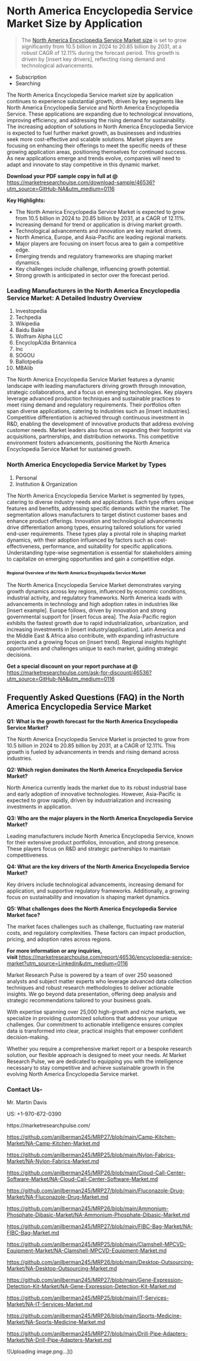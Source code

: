 <h1>North America Encyclopedia Service Market&nbsp;Size by Application</h1><blockquote><p>The <a href="https://marketresearchpulse.com/download-sample/46536?utm_source=GitHub-NA&amp;utm_medium=0116">North America Encyclopedia Service Market size</a> is set to grow significantly from 10.5 billion in 2024 to 20.85 billion by 2031, at a robust CAGR of 12.11% during the forecast period. This growth is driven by [insert key drivers], reflecting rising demand and technological advancements.</p></blockquote><ul><li>Subscription<li> Searching</li></ul><p>The North America Encyclopedia Service market size by application continues to experience substantial growth, driven by key segments like North America Encyclopedia Service and North America Encyclopedia Service. These applications are expanding due to technological innovations, improving efficiency, and addressing the rising demand for sustainability. The increasing adoption of solutions in North America Encyclopedia Service is expected to fuel further market growth, as businesses and industries seek more cost-effective and scalable solutions. Market players are focusing on enhancing their offerings to meet the specific needs of these growing application areas, positioning themselves for continued success. As new applications emerge and trends evolve, companies will need to adapt and innovate to stay competitive in this dynamic market.</p><p><strong>Download your PDF sample copy in full at @ </strong><a href="https://marketresearchpulse.com/download-sample/46536?utm_source=GitHub-NA&amp;utm_medium=0116">https://marketresearchpulse.com/download-sample/46536?utm_source=GitHub-NA&amp;utm_medium=0116</a></p><p><strong>Key Highlights: </strong></p><ul><li>The North America Encyclopedia Service Market is expected to grow from 10.5 billion in 2024 to 20.85 billion by 2031, at a CAGR of 12.11%.</li><li>Increasing demand for trend or application is driving market growth.</li><li>Technological advancements and innovation are key market drivers.</li><li>North America, Europe, and Asia-Pacific are leading regional markets.</li><li>Major players are focusing on insert focus area to gain a competitive edge.</li><li>Emerging trends and regulatory frameworks are shaping market dynamics.</li><li>Key challenges include challenge, influencing growth potential.</li><li>Strong growth is anticipated in sector over the forecast period.</li></ul><h3>Leading Manufacturers in the North America Encyclopedia Service Market: A Detailed Industry Overview</h3><ol><li>Investopedia</li><li>Techpedia</li><li>Wikipedia</li><li>Baidu Baike</li><li>Wolfram Alpha LLC</li><li>EncyclopÃ¦dia Britannica</li><li>Inc</li><li>SOGOU</li><li>Ballotpedia</li><li>MBAlib</li></ol><div class="flex max-w-full flex-col flex-grow"><div class="min-h-8 text-message flex w-full flex-col items-end gap-2 whitespace-normal break-words [.text-message+&amp;]:mt-5" dir="auto" data-message-author-role="assistant" data-message-id="fd8432e4-4910-450d-b182-61b7bfb0a01f" data-message-model-slug="gpt-4o"><div class="flex w-full flex-col gap-1 empty:hidden first:pt-[3px]"><div class="markdown prose w-full break-words dark:prose-invert light"><p>The North America Encyclopedia Service Market features a dynamic landscape with leading manufacturers driving growth through innovation, strategic collaborations, and a focus on emerging technologies. Key players leverage advanced production techniques and sustainable practices to meet rising demand and regulatory requirements. Their portfolios often span diverse applications, catering to industries such as [insert industries]. Competitive differentiation is achieved through continuous investment in R&amp;D, enabling the development of innovative products that address evolving customer needs. Market leaders also focus on expanding their footprint via acquisitions, partnerships, and distribution networks. This competitive environment fosters advancements, positioning the North America Encyclopedia Service Market for sustained growth.</p></div></div></div></div><h3>North America Encyclopedia Service Market by Types</h3><ol><li>Personal<li> Institution & Organization</li></ol><div class="flex max-w-full flex-col flex-grow"><div class="min-h-8 text-message flex w-full flex-col items-end gap-2 whitespace-normal break-words [.text-message+&amp;]:mt-5" dir="auto" data-message-author-role="assistant" data-message-id="084470be-0bb7-4664-bddf-5156b4f41249" data-message-model-slug="gpt-4o-mini"><div class="flex w-full flex-col gap-1 empty:hidden first:pt-[3px]"><div class="markdown prose w-full break-words dark:prose-invert light"><p>The North America Encyclopedia Service Market is segmented by types, catering to diverse industry needs and applications. Each type offers unique features and benefits, addressing specific demands within the market. The segmentation allows manufacturers to target distinct customer bases and enhance product offerings. Innovation and technological advancements drive differentiation among types, ensuring tailored solutions for varied end-user requirements. These types play a pivotal role in shaping market dynamics, with their adoption influenced by factors such as cost-effectiveness, performance, and suitability for specific applications. Understanding type-wise segmentation is essential for stakeholders aiming to capitalize on emerging opportunities and gain a competitive edge.</p></div></div></div></div><h3><span style="font-size: 11px;">Regional Overview of the North America Encyclopedia Service Market</span></h3><div class="flex max-w-full flex-col flex-grow"><div class="min-h-8 text-message flex w-full flex-col items-end gap-2 whitespace-normal break-words [.text-message+&amp;]:mt-5" dir="auto" data-message-author-role="assistant" data-message-id="e9038762-ce64-4e30-91c9-9bd413514231" data-message-model-slug="gpt-4o-mini"><div class="flex w-full flex-col gap-1 empty:hidden first:pt-[3px]"><div class="markdown prose w-full break-words dark:prose-invert light"><p>The North America Encyclopedia Service Market demonstrates varying growth dynamics across key regions, influenced by economic conditions, industrial activity, and regulatory frameworks. North America leads with advancements in technology and high adoption rates in industries like [insert example]. Europe follows, driven by innovation and strong governmental support for [insert focus area]. The Asia-Pacific region exhibits the fastest growth due to rapid industrialization, urbanization, and increasing investments in [insert industry/application]. Latin America and the Middle East &amp; Africa also contribute, with expanding infrastructure projects and a growing focus on [insert trend]. Regional insights highlight opportunities and challenges unique to each market, guiding strategic decisions.</p></div></div></div></div><p><strong>Get a special discount on your report purchase at @ </strong><a href="https://marketresearchpulse.com/ask-for-discount/46536?utm_source=GitHub-NA&amp;utm_medium=0116">https://marketresearchpulse.com/ask-for-discount/46536?utm_source=GitHub-NA&amp;utm_medium=0116</a></p><h2>Frequently Asked Questions (FAQ) in the North America Encyclopedia Service Market</h2><p><strong>Q1: What is the growth forecast for the North America Encyclopedia Service Market?</strong></p><p>The North America Encyclopedia Service Market is projected to grow from 10.5 billion in 2024 to 20.85 billion by 2031, at a CAGR of 12.11%. This growth is fueled by advancements in trends and rising demand across industries.</p><p><strong>Q2: Which region dominates the North America Encyclopedia Service Market?</strong></p><p>North America currently leads the market due to its robust industrial base and early adoption of innovative technologies. However, Asia-Pacific is expected to grow rapidly, driven by industrialization and increasing investments in application.</p><p><strong>Q3: Who are the major players in the North America Encyclopedia Service Market?</strong></p><p>Leading manufacturers include North America Encyclopedia Service, known for their extensive product portfolios, innovation, and strong presence. These players focus on R&amp;D and strategic partnerships to maintain competitiveness.</p><p><strong>Q4: What are the key drivers of the North America Encyclopedia Service Market?</strong></p><p>Key drivers include technological advancements, increasing demand for application, and supportive regulatory frameworks. Additionally, a growing focus on sustainability and innovation is shaping market dynamics.</p><p><strong>Q5: What challenges does the North America Encyclopedia Service Market face?</strong></p><p>The market faces challenges such as challenge, fluctuating raw material costs, and regulatory complexities. These factors can impact production, pricing, and adoption rates across regions.</p><p><strong>For more information or any inquiries, visit&nbsp;</strong><a href="https://marketresearchpulse.com/report/46536/encyclopedia-service-market?utm_source=Linkedin&utm_medium=0116">https://marketresearchpulse.com/report/46536/encyclopedia-service-market?utm_source=Linkedin&utm_medium=0116</a></p><p>Market Research Pulse is powered by a team of over 250 seasoned analysts and subject matter experts who leverage advanced data collection techniques and robust research methodologies to deliver actionable insights. We go beyond data presentation, offering deep analysis and strategic recommendations tailored to your business goals.</p><p>With expertise spanning over 25,000 high-growth and niche markets, we specialize in providing customized solutions that address your unique challenges. Our commitment to actionable intelligence ensures complex data is transformed into clear, practical insights that empower confident decision-making.</p><p>Whether you require a comprehensive market report or a bespoke research solution, our flexible approach is designed to meet your needs. At Market Research Pulse, we are dedicated to equipping you with the intelligence necessary to stay competitive and achieve sustainable growth in the evolving North America Encyclopedia Service market.</p><h3><strong>Contact Us-</strong></h3><p>Mr. Martin Davis</p><p>US: +1-970-672-0390</p><p>https://marketresearchpulse.com/</p><p><a href="https://github.com/anilberman245/MRP27/blob/main/Camp-Kitchen-Market/NA-Camp-Kitchen-Market.md">https://github.com/anilberman245/MRP27/blob/main/Camp-Kitchen-Market/NA-Camp-Kitchen-Market.md</a></p><p><a href="https://github.com/anilberman245/MRP25/blob/main/Nylon-Fabrics-Market/NA-Nylon-Fabrics-Market.md">https://github.com/anilberman245/MRP25/blob/main/Nylon-Fabrics-Market/NA-Nylon-Fabrics-Market.md</a></p><p><a href="https://github.com/anilberman245/MRP26/blob/main/Cloud-Call-Center-Software-Market/NA-Cloud-Call-Center-Software-Market.md">https://github.com/anilberman245/MRP26/blob/main/Cloud-Call-Center-Software-Market/NA-Cloud-Call-Center-Software-Market.md</a></p><p><a href="https://github.com/anilberman245/MRP27/blob/main/Fluconazole-Drug-Market/NA-Fluconazole-Drug-Market.md">https://github.com/anilberman245/MRP27/blob/main/Fluconazole-Drug-Market/NA-Fluconazole-Drug-Market.md</a></p><p><a href="https://github.com/anilberman245/MRP26/blob/main/Ammonium-Phosphate-Dibasic-Market/NA-Ammonium-Phosphate-Dibasic-Market.md">https://github.com/anilberman245/MRP26/blob/main/Ammonium-Phosphate-Dibasic-Market/NA-Ammonium-Phosphate-Dibasic-Market.md</a></p><p><a href="https://github.com/anilberman245/MRP27/blob/main/FIBC-Bag-Market/NA-FIBC-Bag-Market.md">https://github.com/anilberman245/MRP27/blob/main/FIBC-Bag-Market/NA-FIBC-Bag-Market.md</a></p><p><a href="https://github.com/anilberman245/MRP25/blob/main/Clamshell-MPCVD-Equipment-Market/NA-Clamshell-MPCVD-Equipment-Market.md">https://github.com/anilberman245/MRP25/blob/main/Clamshell-MPCVD-Equipment-Market/NA-Clamshell-MPCVD-Equipment-Market.md</a></p><p><a href="https://github.com/anilberman245/MRP26/blob/main/Desktop-Outsourcing-Market/NA-Desktop-Outsourcing-Market.md">https://github.com/anilberman245/MRP26/blob/main/Desktop-Outsourcing-Market/NA-Desktop-Outsourcing-Market.md</a></p><p><a href="https://github.com/anilberman245/MRP27/blob/main/Gene-Expression-Detection-Kit-Market/NA-Gene-Expression-Detection-Kit-Market.md">https://github.com/anilberman245/MRP27/blob/main/Gene-Expression-Detection-Kit-Market/NA-Gene-Expression-Detection-Kit-Market.md</a></p><p><a href="https://github.com/anilberman245/MRP25/blob/main/IT-Services-Market/NA-IT-Services-Market.md">https://github.com/anilberman245/MRP25/blob/main/IT-Services-Market/NA-IT-Services-Market.md</a></p><p><a href="https://github.com/anilberman245/MRP26/blob/main/Sports-Medicine-Market/NA-Sports-Medicine-Market.md">https://github.com/anilberman245/MRP26/blob/main/Sports-Medicine-Market/NA-Sports-Medicine-Market.md</a></p><p><a href="https://github.com/anilberman245/MRP27/blob/main/Drill-Pipe-Adapters-Market/NA-Drill-Pipe-Adapters-Market.md">https://github.com/anilberman245/MRP27/blob/main/Drill-Pipe-Adapters-Market/NA-Drill-Pipe-Adapters-Market.md</a></p>
![Uploading image.png…]()
